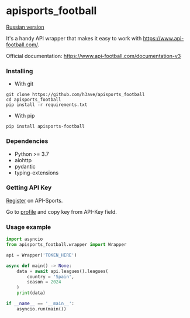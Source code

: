 # apisports_football
<a href="https://github.com/h3ave/apisports_football/blob/main/README.ru.md">Russian version</a>

It's a handy API wrapper that makes it easy to work with https://www.api-football.com/.

Official documentation: https://www.api-football.com/documentation-v3

### Installing
* With git
```console
git clone https://github.com/h3ave/apisports_football
cd apisports_football
pip install -r requirements.txt
```
* With pip
```console
pip install apisports-football
```

### Dependencies
* Python >= 3.7
* aiohttp
* pydantic
* typing-extensions

### Getting API Key
<a href="https://dashboard.api-football.com/register">Register</a> on API-Sports.

Go to <a href="https://dashboard.api-football.com/profile?access">profile</a> and copy key from API-Key field.

### Usage example
```python
import asyncio
from apisports_football.wrapper import Wrapper

api = Wrapper('TOKEN_HERE')

async def main() -> None:
    data = await api.leagues().leagues(
        country = 'Spain',
        season = 2024
    )
    print(data)

if __name__ == '__main__':
    asyncio.run(main())
```

